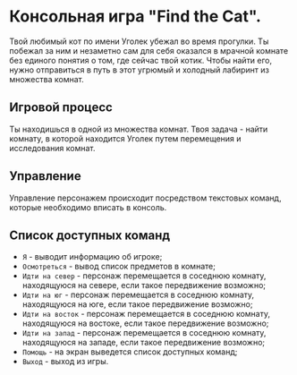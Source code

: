 # Консольная игра "Find the Cat".

Твой любимый кот по имени Уголек убежал во время прогулки. Ты побежал за ним и незаметно сам для себя оказался в мрачной комнате без единого понятия о том, где сейчас твой котик. Чтобы найти его, нужно отправиться в путь в этот угрюмый и холодный лабиринт из множества комнат.

## Игровой процесс

Ты находишься в одной из множества комнат. Твоя задача - найти комнату, в которой находится Уголек путем перемещения и исследования комнат.

## Управление

Управление персонажем происходит посредством текстовых команд, которые необходимо вписать в консоль.

## Список доступных команд

- `Я` - выводит информацию об игроке;
- `Осмотреться` - вывод список предметов в комнате;
- `Идти на север` - персонаж перемещается в соседнюю комнату, находящуюся на севере, если такое передвижение возможно;
- `Идти на юг` - персонаж перемещается в соседнюю комнату, находящуюся на юге, если такое передвижение возможно;
- `Идти на восток` - персонаж перемещается в соседнюю комнату, находящуюся на востоке, если такое передвижение возможно;
- `Идти на запад` - персонаж перемещается в соседнюю комнату, находящуюся на западе, если такое передвижение возможно;
- `Помощь` - на экран выведется список доступных команд;
- `Выход` - выход из игры.
